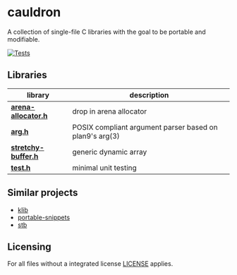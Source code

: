 # cauldron

A collection of single-file C libraries with the goal to be portable and modifiable.

[![Tests](https://github.com/camel-cdr/cauldron/workflows/Tests/badge.svg)](https://github.com/camel-cdr/cauldron/actions?workflow=Tests)


## Libraries

library                                             | description
-------                                             | -----------
**[arena-allocator.h](cauldron/arena-allocator.h)** | drop in arena allocator
**[arg.h](cauldron/arg.h)**                         | POSIX compliant argument parser based on plan9's arg(3)
**[stretchy-buffer.h](cauldron/stretchy-buffer.h)** | generic dynamic array
**[test.h](cauldron/test.h)**                       | minimal unit testing

## Similar projects
* [klib](https://github.com/attractivechaos/klib)
* [portable-snippets](https://github.com/nemequ/portable-snippets)
* [stb](https://github.com/nothings/stb)

## Licensing
For all files without a integrated license [LICENSE](LICENSE) applies.
